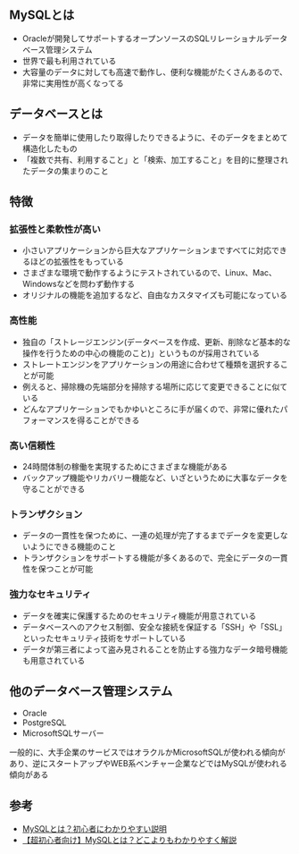 ## MySQLとは
* Oracleが開発してサポートするオープンソースのSQLリレーショナルデータベース管理システム
* 世界で最も利用されている
* 大容量のデータに対しても高速で動作し、便利な機能がたくさんあるので、非常に実用性が高くなってる

## データベースとは
* データを簡単に使用したり取得したりできるように、そのデータをまとめて構造化したもの
* 「複数で共有、利用すること」と「検索、加工すること」を目的に整理されたデータの集まりのこと

## 特徴
### 拡張性と柔軟性が高い
* 小さいアプリケーションから巨大なアプリケーションまですべてに対応できるほどの拡張性をもっている
* さまざまな環境で動作するようにテストされているので、Linux、Mac、Windowsなどを問わず動作する
* オリジナルの機能を追加するなど、自由なカスタマイズも可能になっている

### 高性能
* 独自の「ストレージエンジン(データベースを作成、更新、削除など基本的な操作を行うための中心の機能のこと)」というものが採用されている
* ストレートエンジンをアプリケーションの用途に合わせて種類を選択することが可能
* 例えると、掃除機の先端部分を掃除する場所に応じて変更できることに似ている
* どんなアプリケーションでもかゆいところに手が届くので、非常に優れたパフォーマンスを得ることができる

### 高い信頼性
* 24時間体制の稼働を実現するためにさまざまな機能がある
* バックアップ機能やリカバリー機能など、いざというために大事なデータを守ることができる

### トランザクション
* データの一貫性を保つために、一連の処理が完了するまでデータを変更しないようにできる機能のこと
* トランザクションをサポートする機能が多くあるので、完全にデータの一貫性を保つことが可能

### 強力なセキュリティ
* データを確実に保護するためのセキュリティ機能が用意されている
* データベースへのアクセス制御、安全な接続を保証する「SSH」や「SSL」といったセキュリティ技術をサポートしている
* データが第三者によって盗み見されることを防止する強力なデータ暗号機能も用意されている

## 他のデータベース管理システム
* Oracle
* PostgreSQL
* MicrosoftSQLサーバー

一般的に、大手企業のサービスではオラクルかMicrosoftSQLが使われる傾向があり、逆にスタートアップやWEB系ベンチャー企業などではMySQLが使われる傾向がある

## 参考
* [MySQLとは？初心者にわかりやすい説明](https://kinsta.com/jp/knowledgebase/what-is-mysql/)
* [【超初心者向け】MySQLとは？どこよりもわかりやすく解説](https://www.sejuku.net/blog/9021)
